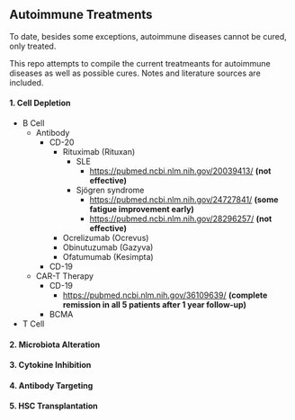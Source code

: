 ## Autoimmune Treatments

To date, besides some exceptions, autoimmune diseases cannot be cured, only treated.

This repo attempts to compile the current treatmeants for autoimmune diseases as well as possible cures. Notes and literature sources are included.


#### 1. Cell Depletion
* B Cell
	* Antibody
		* CD-20
			* Rituximab (Rituxan)
				* SLE
					* https://pubmed.ncbi.nlm.nih.gov/20039413/ **(not effective)**
				* Sjögren syndrome
					* https://pubmed.ncbi.nlm.nih.gov/24727841/ **(some fatigue improvement early)**
					* https://pubmed.ncbi.nlm.nih.gov/28296257/ **(not effective)**
			* Ocrelizumab (Ocrevus)
			* Obinutuzumab (Gazyva)
			* Ofatumumab (Kesimpta)
		* CD-19
	* CAR-T Therapy
	    * CD-19
	    	* https://pubmed.ncbi.nlm.nih.gov/36109639/ **(complete remission in all 5 patients after 1 year follow-up)**
	    * BCMA
* T Cell

#### 2. Microbiota Alteration



#### 3. Cytokine Inhibition


#### 4. Antibody Targeting


#### 5. HSC Transplantation
